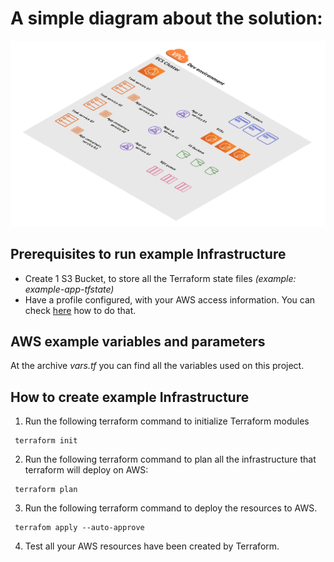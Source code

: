 # A simple diagram about the solution:

![diagram](diagram/project01.png)

## Prerequisites to run example Infrastructure 
* Create 1 S3 Bucket, to store all the Terraform state files *(example: example-app-tfstate)*
* Have a profile configured, with your AWS access information. You can check [here](https://docs.aws.amazon.com/cli/latest/userguide/cli-configure-profiles.html) how to do that.

## AWS example variables and parameters
At the archive *vars.tf* you can find all the variables used on this project.

## How to create example Infrastructure
1. Run the following terraform command to initialize Terraform modules 
```shell
 terraform init 
 ```
2. Run the following terraform command to plan all the infrastructure that terraform will deploy on AWS:
```shell
 terraform plan 
 ```
3. Run the following terraform command to deploy the resources to AWS.
```shell
 terrafom apply --auto-approve 
 ```
4. Test all your AWS resources have been created by Terraform.


